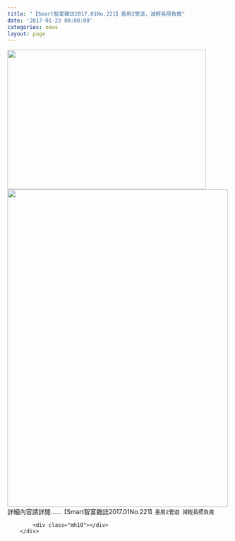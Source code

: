 ```yaml
---
title: "【Smart智富雜誌2017.01No.221】善用2管道，減輕長照負擔"
date: '2017-01-23 00:00:00'
categories: news
layout: page
---
```


<div class="text">
			<div>
	<img alt="" src="http://lsapp.leishan.com.tw/UserFiles/images/Smart%E6%99%BA%E5%AF%8C%E9%9B%9C%E8%AA%8C2017%E5%B9%B4%E4%B8%80%E6%9C%88No.221%20-%20%E5%96%84%E7%94%A82%E7%AE%A1%E9%81%93%20%20%E6%B8%9B%E8%BC%95%E9%95%B7%E7%85%A7%E8%B2%A0%E6%93%94-1.jpg" style="width: 450px; height: 315px;"></div>
<div>
	<img alt="" src="http://lsapp.leishan.com.tw/UserFiles/images/Smart%E6%99%BA%E5%AF%8C%E9%9B%9C%E8%AA%8C2017%E5%B9%B4%E4%B8%80%E6%9C%88No.221%20-%20%E5%96%84%E7%94%A82%E7%AE%A1%E9%81%93%20%20%E6%B8%9B%E8%BC%95%E9%95%B7%E7%85%A7%E8%B2%A0%E6%93%94-2.jpg" style="width: 500px; height: 718px;"></div>
<div>
	詳細內容請詳閱......<span style="font-size: 9pt;">【</span>Smart智富雜誌2017.01No.221<span style="font-size: 9pt;">】</span><span style="font-size: 9pt;">善用2管道 &nbsp;減輕長照負擔</span></div>

			<div class="mh10"></div>
		</div>